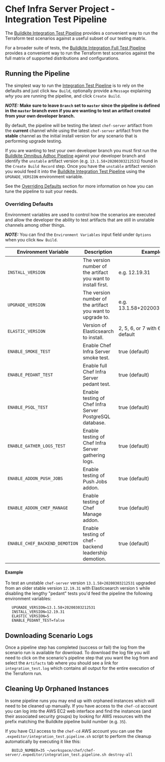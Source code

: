 # Chef Infra Server Project - Integration Test Pipeline

The [Buildkite Integration Test
Pipeline](https://buildkite.com/chef/chef-chef-server-master-integration-test)
provides a convenient way to run the Terraform test scenarios against
a useful subset of our testing matrix.

For a broader suite of tests, the [Buildkite Integration Full Test
Pipeline](https://buildkite.com/chef/chef-chef-server-master-integration-test-full)
provides a convenient way to run the Terraform test scenarios against
the full matrix of supported distributions and configurations.

## Running the Pipeline

The simplest way to run the [Integration Test Pipeline](https://buildkite.com/chef/chef-chef-server-master-integration-test) is to rely on the defaults and just click `New Build`, optionally provide a `Message` explaining *why* you are running the pipeline, and click `Create Build`.

***NOTE:*** **Make sure to leave `Branch` set to `master` since the pipeline is defined in the `master` branch even if you are wanting to test an artifact created from your own developer branch.**

By default, the pipeline will be testing the latest `chef-server` artifact from the **current** channel while using the latest `chef-server` artifact from the **stable** channel as the initial install version for any scenario that is performing upgrade testing.

If you are wanting to test your own developer branch you must first run the [Buildkite Omnibus Adhoc Pipeline](https://buildkite.com/chef/chef-chef-server-master-omnibus-adhoc) against your developer branch and identify the `unstable` artifact version (e.g. `13.1.58+20200303212531`) found in the `Create Build Record` step.  Once you have the `unstable` artifact version you would feed it into the [Buildkite Integration Test Pipeline](https://buildkite.com/chef/chef-chef-server-master-integration-test) using the `UPGRADE_VERSION` environment variable.

See the [Overriding Defaults](Overriding-Defaults) section for more information on how you can tune the pipeline to suit your needs.

### Overriding Defaults

Environment variables are used to control how the scenarios are executed and allow the developer the ability to test artifacts that are still in unstable channels among other things.

***NOTE:*** You can find the `Environment Variables` input field under `Options` when you click `New Build`.

| Environment Variable | Description | Example |
|-----------------------------|-----------------------------------------------------------------------------------------------|--------------------------------------------|
| `INSTALL_VERSION` | The version number of the artifact you want to install first. | e.g. 12.19.31 |
| `UPGRADE_VERSION` | The version number of the artifact you want to upgrade to. | e.g. 13.1.58+20200303212531 |
| `ELASTIC_VERSION` | Version of Elasticsearch to install. | 2, 5, 6, or 7 with 6 being the default |
| `ENABLE_SMOKE_TEST` | Enable Chef Infra Server smoke test. | true (default) |
| `ENABLE_PEDANT_TEST` | Enable full Chef Infra Server pedant test. | true (default) |
| `ENABLE_PSQL_TEST` | Enable testing of Chef Infra Server PostgreSQL database. | true (default) |
| `ENABLE_GATHER_LOGS_TEST` | Enable testing of Chef Infra Server gathering logs. | true (default) |
| `ENABLE_ADDON_PUSH_JOBS` | Enable testing of Push Jobs addon. | true (default) |
| `ENABLE_ADDON_CHEF_MANAGE` | Enable testing of Chef Manage addon. | true (default) |
| `ENABLE_CHEF_BACKEND_DEMOTION` | Enable testing of chef-backend leadership demotion. | true (default) |

#### Example

To test an unstable `chef-server` version `13.1.58+20200303212531` upgraded from an older stable version `12.19.31` with Elasticsearch version `5` while disabling the lengthy "pedant" tests you'd feed the pipeline the following environment variables:

```
   UPGRADE_VERSION=13.1.58+20200303212531
   INSTALL_VERSION=12.19.31
   ELASTIC_VERSION=5
   ENABLE_PEDANT_TEST=false
```

## Downloading Scenario Logs

Once a pipeline step has completed (success or fail) the log from the scenario run is available for download.  To download the log file you will need to click on the scenario's pipeline step that you want the log from and select the `Artifacts` tab where you should see a link for `integration_test.log` which contains all output for the entire execution of the Terraform run.

## Cleaning Up Orphaned Instances

In some pipeline runs you may end up with orphaned instances which will need to be cleaned up manually.  If you have access to the `chef-cd` account you can log into the AWS EC2 web interface and find the instances (and their associated security groups) by looking for AWS resources with the prefix matching the Buildkite pipeline build number (e.g. `35`).

If you have CLI access to the `chef-cd` AWS account you can use the `.expeditor/integration_test.pipeline.sh` script to perform the cleanup automatically by executing it like this:

```
   BUILD_NUMBER=35 ~/workspace/chef/chef-server/.expeditor/integration_test.pipeline.sh destroy-all
```
